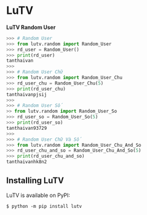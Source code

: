 # LuTV

**LuTV Random User** 

```python
>>> # Random User
>>> from lutv.random import Random_User
>>> rd_user = Random_User()
>>> print(rd_user)
tanthaivan
>>>
>>> # Random User Chữ
>>> from lutv.random import Random_User_Chu
>>> rd_user_chu = Random_User_Chu(5)
>>> print(rd_user_chu)
tanthaivanpjsij
>>>
>>> # Random User Số
>> from lutv.random import Random_User_So
>>> rd_user_so = Random_User_So(5)
>>> print(rd_user_so)
tanthaivan93729
>>>
>>> # Random User Chữ Và Số
>>> from lutv.random import Random_User_Chu_And_So
>>> rd_user_chu_and_so = Random_User_Chu_And_So(5)
>>> print(rd_user_chu_and_so)
tanthaivanhk8n2
```


## Installing LuTV 

LuTV is available on PyPI:

```console
$ python -m pip install lutv
```



